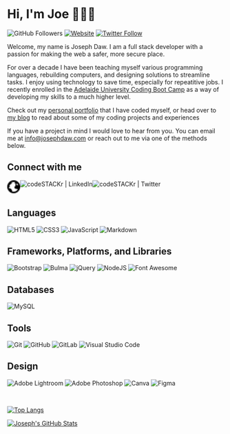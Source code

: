 # Hi, I'm Joe 👨🏼‍💻
![GitHub Followers](https://img.shields.io/github/followers/josephdaw?label=Followers&style=for-the-badge&logo=github)
[![Website](https://img.shields.io/website?label=josephdaw.com&style=for-the-badge&url=http%3A%2F%2Fjosephdaw.com)](http://josephdaw.com)
[![Twitter Follow](https://img.shields.io/twitter/follow/Joseph_Daw?color=1DA1F2&logo=twitter&style=for-the-badge)](https://twitter.com/intent/follow?original_referer=https%3A%2F%2Fgithub.com%2Fjosephdaw&screen_name=Joseph_Daw)

Welcome, my name is Joseph Daw. I am a full stack developer with a passion for making the web a safer, more secure place.

For over a decade I have been teaching myself various programming languages, rebuilding computers, and designing solutions to streamline tasks. 
I enjoy using technology to save time, especially for repeatitive jobs. I recently enrolled in the [Adelaide University Coding Boot Camp](https://bootcamps.adelaide.edu.au) as a way of developing my skills to a much higher level.

Check out my [personal portfolio](https://josephdaw.github.io/) that I have coded myself, or head over to [my blog](http://josephdaw.com/blog/) to read about some of my coding projects and experiences

If you have a project in mind I would love to hear from you. You can email me at [info@josephdaw.com](mailto:info@josephdaw.com) or reach out to me via one of the methods below.


## Connect with me

[<img align="left" alt="josephdaw.com" height="30px" src="https://raw.githubusercontent.com/iconic/open-iconic/master/svg/globe.svg" />][website]
[<img align="left" alt="codeSTACKr | LinkedIn" height="30px" src="https://cdn.jsdelivr.net/npm/simple-icons@v3/icons/linkedin.svg" />][linkedin]
[<img align="left" alt="codeSTACKr | Twitter" height="30px" src="https://cdn.jsdelivr.net/npm/simple-icons@v3/icons/twitter.svg" />][twitter]
<!-- [<img align="left" alt="josephdaw | YouTube" height="30px" src="https://cdn.jsdelivr.net/npm/simple-icons@v3/icons/youtube.svg" />][youtube] -->

<br /><br />

## Languages

![HTML5](https://img.shields.io/badge/html5-%23E34F26.svg?style=for-the-badge&logo=html5&logoColor=white)
![CSS3](https://img.shields.io/badge/css3-%231572B6.svg?style=for-the-badge&logo=css3&logoColor=white)
![JavaScript](https://img.shields.io/badge/javascript-%23323330.svg?style=for-the-badge&logo=javascript&logoColor=%23F7DF1E)
![Markdown](https://img.shields.io/badge/markdown-%23000000.svg?style=for-the-badge&logo=markdown&logoColor=white)

## Frameworks, Platforms, and Libraries
![Bootstrap](https://img.shields.io/badge/bootstrap-%23563D7C.svg?style=for-the-badge&logo=bootstrap&logoColor=white)
![Bulma](https://img.shields.io/badge/bulma-01d1b2.svg?style=for-the-badge&logo=bulma&logoColor=white)
![jQuery](https://img.shields.io/badge/jquery-%230769AD.svg?style=for-the-badge&logo=jquery&logoColor=white)
![NodeJS](https://img.shields.io/badge/node.js-6DA55F?style=for-the-badge&logo=node.js&logoColor=white)
![Font Awesome](https://img.shields.io/badge/font%20awesome-339AF0.svg?style=for-the-badge&logo=font%20awesome&logoColor=white)

## Databases
![MySQL](https://img.shields.io/badge/mysql-4479A1.svg?style=for-the-badge&logo=mysql&logoColor=white)

## Tools
![Git](https://img.shields.io/badge/git-%23F05033.svg?style=for-the-badge&logo=git&logoColor=white)
![GitHub](https://img.shields.io/badge/github-%23121011.svg?style=for-the-badge&logo=github&logoColor=white)
![GitLab](https://img.shields.io/badge/gitlab-%23181717.svg?style=for-the-badge&logo=gitlab&logoColor=white)
![Visual Studio Code](https://img.shields.io/badge/Visual%20Studio%20Code-0078d7.svg?style=for-the-badge&logo=visual-studio-code&logoColor=white)

## Design
![Adobe Lightroom](https://img.shields.io/badge/Lightroom-31A8FF.svg?style=for-the-badge&logo=Adobe%20Lightroom&logoColor=white)
![Adobe Photoshop](https://img.shields.io/badge/photoshop-%2331A8FF.svg?style=for-the-badge&logo=adobephotoshop&logoColor=white)
![Canva](https://img.shields.io/badge/Canva-00C4CC.svg?style=for-the-badge&logo=Canva&logoColor=white)
![Figma](https://img.shields.io/badge/figma-%23F24E1E.svg?style=for-the-badge&logo=figma&logoColor=white)

<br/>

<!--- top coding languages --->
[![Top Langs](https://github-readme-stats.vercel.app/api/top-langs/?username=josephdaw&layout=compact)](https://github.com/anuraghazra/github-readme-stats)

<!-- github activity -->
[![Joseph's GitHub Stats](https://github-readme-stats.vercel.app/api?username=josephdaw&hide=stars&show_icons=true&hide_rank=true)](https://github.com/anuraghazra/github-readme-stats)


<!-- link references -->
[website]: https://josephdaw.github.io/
[twitter]: https://twitter.com/Joseph_Daw
[linkedin]: https://www.linkedin.com/in/joseph-daw/
[youtube]: https://www.youtube.com/channel/UCmaD2xcrGr8JReGL7BzQs5g

<!-- credits -->
<!-- https://github.com/Ileriayo/markdown-badges -->


<!-- [<img align="left" alt="Git" height="30px" src="https://raw.githubusercontent.com/github/explore/80688e429a7d4ef2fca1e82350fe8e3517d3494d/topics/git/git.png" />][website]
[<img align="left" alt="GitHub" height="30px" src="https://raw.githubusercontent.com/github/explore/78df643247d429f6cc873026c0622819ad797942/topics/github/github.png" />][website]
[<img align="left" alt="Terminal" height="30px" src="https://raw.githubusercontent.com/github/explore/80688e429a7d4ef2fca1e82350fe8e3517d3494d/topics/terminal/terminal.png" />][website]
[<img align="left" alt="Visual Studio Code" height="30px" src="https://raw.githubusercontent.com/github/explore/80688e429a7d4ef2fca1e82350fe8e3517d3494d/topics/visual-studio-code/visual-studio-code.png" />][website] -->
<!-- [<img align="left" alt="HTML5" height="30px" src="https://raw.githubusercontent.com/github/explore/80688e429a7d4ef2fca1e82350fe8e3517d3494d/topics/html/html.png" />][website]
[<img align="left" alt="CSS3" height="30px" src="https://raw.githubusercontent.com/github/explore/80688e429a7d4ef2fca1e82350fe8e3517d3494d/topics/css/css.png" />][website]
[<img align="left" alt="JavaScript" height="30px" src="https://raw.githubusercontent.com/github/explore/80688e429a7d4ef2fca1e82350fe8e3517d3494d/topics/javascript/javascript.png" />][website]
[<img align="left" alt="jQuery" height="30px" src="https://raw.githubusercontent.com/github/explore/80688e429a7d4ef2fca1e82350fe8e3517d3494d/topics/jquery/jquery.png" />][website]
[<img align="left" alt="MySQL" height="30px" src="https://raw.githubusercontent.com/github/explore/80688e429a7d4ef2fca1e82350fe8e3517d3494d/topics/mysql/mysql.png" />][website] -->

<!-- [<img align="left" alt="Sass" height="30px" src="https://raw.githubusercontent.com/github/explore/80688e429a7d4ef2fca1e82350fe8e3517d3494d/topics/sass/sass.png" />][website] -->
<!-- [<img align="left" alt="React" height="30px" src="https://raw.githubusercontent.com/github/explore/80688e429a7d4ef2fca1e82350fe8e3517d3494d/topics/react/react.png" />][website] -->
<!-- [<img align="left" alt="Gatsby" height="30px" src="https://raw.githubusercontent.com/github/explore/e94815998e4e0713912fed477a1f346ec04c3da2/topics/gatsby/gatsby.png" />][website]
[<img align="left" alt="GraphQL" height="30px" src="https://raw.githubusercontent.com/github/explore/80688e429a7d4ef2fca1e82350fe8e3517d3494d/topics/graphql/graphql.png" />][website]
[<img align="left" alt="Node.js" height="30px" src="https://raw.githubusercontent.com/github/explore/80688e429a7d4ef2fca1e82350fe8e3517d3494d/topics/nodejs/nodejs.png" />][website]
[<img align="left" alt="Deno" height="30px" src="https://raw.githubusercontent.com/github/explore/361e2821e2dea67711cde99c9c40ed357061cf27/topics/deno/deno.png" />][website]
[<img align="left" alt="SQL" height="30px" src="https://raw.githubusercontent.com/github/explore/80688e429a7d4ef2fca1e82350fe8e3517d3494d/topics/sql/sql.png" />][website]
[<img align="left" alt="MongoDB" height="30px" src="https://raw.githubusercontent.com/github/explore/80688e429a7d4ef2fca1e82350fe8e3517d3494d/topics/mongodb/mongodb.png" />][website] -->